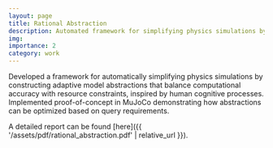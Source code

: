 ```yaml
---
layout: page
title: Rational Abstraction
description: Automated framework for simplifying physics simulations by balancing computational efficiency with predictive accuracy through adaptive model abstractions.
img:
importance: 2
category: work
---
```


Developed a framework for automatically simplifying physics simulations by constructing adaptive model abstractions that balance computational accuracy with resource constraints, inspired by human cognitive processes. Implemented proof-of-concept in MuJoCo demonstrating how abstractions can be optimized based on query requirements.

A detailed report can be found [here]({{ '/assets/pdf/rational_abstraction.pdf' | relative_url }}).